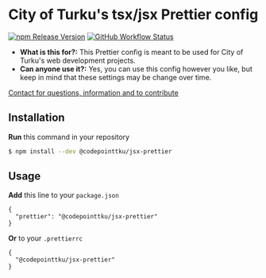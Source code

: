 # City of Turku's tsx/jsx Prettier config

[![npm Release Version](https://img.shields.io/github/v/release/codepointtku/jsx-prettier?logo=npm&style=for-the-badge&labelColor=333333)](https://www.npmjs.com/package/@codepointtku/jsx-prettier)
[![GitHub Workflow Status](https://img.shields.io/github/workflow/status/codepointtku/jsx-prettier/NPM%20Package%20Creation?logo=githubactions&logoColor=cyan&style=for-the-badge&labelColor=333333)](https://github.com/codepointtku/jsx-prettier/actions/workflows/npm-publish.yml)

* **What is this for?:** This Prettier config is meant to be used for City of Turku's web development projects.
* **Can anyone use it?:** Yes, you can use this config however you like, but keep in mind that these settings may be change over time.

[Contact for questions, information and to contribute](mailto:juuso.laakso@turku.fi)

## Installation
**Run** this command in your repository
```bash
$ npm install --dev @codepointtku/jsx-prettier
```

## Usage
**Add** this line to your `package.json`
```jsonc
{
  "prettier": "@codepointtku/jsx-prettier"
}
```
**Or** to your `.prettierrc`
```jsonc
{
  "@codepointtku/jsx-prettier"
}
```
